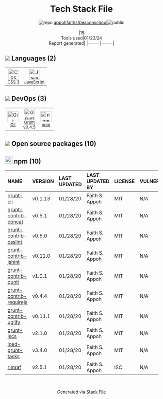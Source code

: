 <!--
&lt;--- Readme.md Snippet without images Start ---&gt;
## Tech Stack
appohfaiths/beaconschool is built on the following main stack:

- [Grunt](http://gruntjs.com/) – JS Build Tools / JS Task Runners
- [JavaScript](https://developer.mozilla.org/en-US/docs/Web/JavaScript) – Languages

Full tech stack [here](/techstack.md)

&lt;--- Readme.md Snippet without images End ---&gt;

&lt;--- Readme.md Snippet with images Start ---&gt;
## Tech Stack
appohfaiths/beaconschool is built on the following main stack:

- <img width='25' height='25' src='https://img.stackshare.io/service/845/falgg2jybmhgk16y62lr.png' alt='Grunt'/> [Grunt](http://gruntjs.com/) – JS Build Tools / JS Task Runners
- <img width='25' height='25' src='https://img.stackshare.io/service/1209/javascript.jpeg' alt='JavaScript'/> [JavaScript](https://developer.mozilla.org/en-US/docs/Web/JavaScript) – Languages

Full tech stack [here](/techstack.md)

&lt;--- Readme.md Snippet with images End ---&gt;
-->
<div align="center">

# Tech Stack File
![](https://img.stackshare.io/repo.svg "repo") [appohfaiths/beaconschool](https://github.com/appohfaiths/beaconschool)![](https://img.stackshare.io/public_badge.svg "public")
<br/><br/>
|15<br/>Tools used|01/23/24 <br/>Report generated|
|------|------|
</div>

## <img src='https://img.stackshare.io/languages.svg'/> Languages (2)
<table><tr>
  <td align='center'>
  <img width='36' height='36' src='https://img.stackshare.io/service/6727/css.png' alt='CSS 3'>
  <br>
  <sub><a href="https://developer.mozilla.org/en-US/docs/Web/CSS/CSS3">CSS 3</a></sub>
  <br>
  <sub></sub>
</td>

<td align='center'>
  <img width='36' height='36' src='https://img.stackshare.io/service/1209/javascript.jpeg' alt='JavaScript'>
  <br>
  <sub><a href="https://developer.mozilla.org/en-US/docs/Web/JavaScript">JavaScript</a></sub>
  <br>
  <sub></sub>
</td>

</tr>
</table>

## <img src='https://img.stackshare.io/devops.svg'/> DevOps (3)
<table><tr>
  <td align='center'>
  <img width='36' height='36' src='https://img.stackshare.io/service/1046/git.png' alt='Git'>
  <br>
  <sub><a href="http://git-scm.com/">Git</a></sub>
  <br>
  <sub></sub>
</td>

<td align='center'>
  <img width='36' height='36' src='https://img.stackshare.io/service/845/falgg2jybmhgk16y62lr.png' alt='Grunt'>
  <br>
  <sub><a href="http://gruntjs.com/">Grunt</a></sub>
  <br>
  <sub>v0.4.5</sub>
</td>

<td align='center'>
  <img width='36' height='36' src='https://img.stackshare.io/service/1120/lejvzrnlpb308aftn31u.png' alt='npm'>
  <br>
  <sub><a href="https://www.npmjs.com/">npm</a></sub>
  <br>
  <sub></sub>
</td>

</tr>
</table>


## <img src='https://img.stackshare.io/group.svg' /> Open source packages (10)</h2>

## <img width='24' height='24' src='https://img.stackshare.io/service/1120/lejvzrnlpb308aftn31u.png'/> npm (10)

|NAME|VERSION|LAST UPDATED|LAST UPDATED BY|LICENSE|VULNERABILITIES|
|:------|:------|:------|:------|:------|:------|
|[grunt-cli](https://www.npmjs.com/grunt-cli)|v0.1.13|01/28/20|Faith S. Appoh |MIT|N/A|
|[grunt-contrib-concat](https://www.npmjs.com/grunt-contrib-concat)|v0.5.1|01/28/20|Faith S. Appoh |MIT|N/A|
|[grunt-contrib-csslint](https://www.npmjs.com/grunt-contrib-csslint)|v0.5.0|01/28/20|Faith S. Appoh |MIT|N/A|
|[grunt-contrib-jshint](https://www.npmjs.com/grunt-contrib-jshint)|v0.12.0|01/28/20|Faith S. Appoh |MIT|N/A|
|[grunt-contrib-qunit](https://www.npmjs.com/grunt-contrib-qunit)|v1.0.1|01/28/20|Faith S. Appoh |MIT|N/A|
|[grunt-contrib-requirejs](https://www.npmjs.com/grunt-contrib-requirejs)|v0.4.4|01/28/20|Faith S. Appoh |MIT|N/A|
|[grunt-contrib-uglify](https://www.npmjs.com/grunt-contrib-uglify)|v0.11.1|01/28/20|Faith S. Appoh |MIT|N/A|
|[grunt-jscs](https://www.npmjs.com/grunt-jscs)|v2.1.0|01/28/20|Faith S. Appoh |MIT|N/A|
|[load-grunt-tasks](https://www.npmjs.com/load-grunt-tasks)|v3.4.0|01/28/20|Faith S. Appoh |MIT|N/A|
|[rimraf](https://www.npmjs.com/rimraf)|v2.5.1|01/28/20|Faith S. Appoh |ISC|N/A|

<br/>
<div align='center'>

Generated via [Stack File](https://github.com/marketplace/stack-file)
